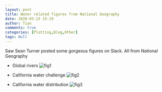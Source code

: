 ```yaml
---
layout: post
title: Water related figures from National Geography
date: 2020-03-23 15:19
author: Tian
comments: true
categories: [Plotting,Blog,Other]
tags: Null
---
```

Saw Sean Turner posted some gorgeous figures on Slack. All from National Geography

- Global rivers
![fig1](https://i.redd.it/vphvps880qm41.jpg)

- California water challenge
![fig2](https://i.redd.it/tuvuxcgikum41.jpg)

- California water distribution
![fig3](https://i.redd.it/7pkf6hm9y4n41.jpg)

 